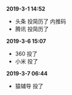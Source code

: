 **2019-3-1 14:52**

- 头条 投简历了 内推码
- 腾讯 投简历了

**2019-3-6 15:07**

- 360 投了
- 小米 投了


**2019-3-7 06:44**
- 猿辅导 投了
